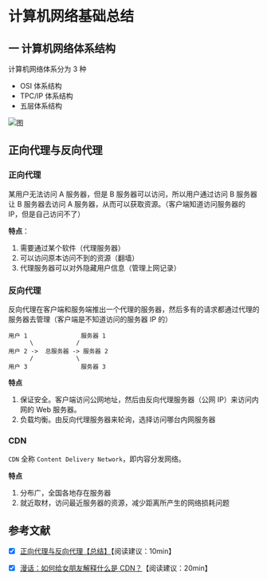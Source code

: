 # 计算机网络基础总结

## 一 计算机网络体系结构

计算机网络体系分为 3 种

- OSI 体系结构
- TPC/IP 体系结构
- 五层体系结构

![图](https://user-gold-cdn.xitu.io/2018/4/19/162db5e913e9edfe?imageView2/0/w/1280/h/960/format/webp/ignore-error/1)

## 正向代理与反向代理

### 正向代理

某用户无法访问 A 服务器，但是 B 服务器可以访问，所以用户通过访问 B 服务器让 B 服务器去访问 A 服务器，从而可以获取资源。（客户端知道访问服务器的 IP，但是自己访问不了）

**特点**：

1. 需要通过某个软件（代理服务器）
2. 可以访问原本访问不到的资源（翻墙）
3. 代理服务器可以对外隐藏用户信息（管理上网记录）

### 反向代理

反向代理在客户端和服务端推出一个代理的服务器，然后多有的请求都通过代理的服务器去管理（客户端是不知道访问的服务器 IP 的）

```
用户 1               服务器 1
      \            /
用户 2 ->  总服务器 -> 服务器 2
      /            \
用户 3               服务器 3
```

**特点**

1. 保证安全。客户端访问公网地址，然后由反向代理服务器（公网 IP）来访问内网的 Web 服务器。
2. 负载均衡。由反向代理服务器来轮询，选择访问哪台内网服务器

### CDN

`CDN` 全称 `Content Delivery Network`，即内容分发网络。

**特点**

1. 分布广，全国各地存在服务器
2. 就近取材，访问最近服务器的资源，减少距离所产生的网络损耗问题

## 参考文献

- [x] [正向代理与反向代理【总结】](https://www.cnblogs.com/Anker/p/6056540.html)【阅读建议：10min】

- [x] [漫话：如何给女朋友解释什么是 CDN？](https://juejin.im/post/5d478c48e51d453c135c5a5c)【阅读建议：20min】
